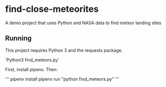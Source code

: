 # find-close-meteorites
A demo project that uses Python and NASA data to find meteor landing sites

## Running

This project requires Python 3 and the requests package.

'Python3 find_meteors.py'

First, install pipenv. Then:

'''
pipenv install
pipenv run "python find_meteors.py"
'''
